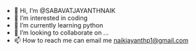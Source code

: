 - 👋 Hi, I’m @SABAVATJAYANTHNAIK
- 👀 I’m interested in coding
- 🌱 I’m currently learning python
- 💞️ I’m looking to collaborate on ...
- 📫 How to reach me can email me naikjayanthp1@gmail.com

<!---
SABAVATJAYANTHNAIK/SABAVATJAYANTHNAIK is a ✨ special ✨ repository because its `README.md` (this file) appears on your GitHub profile.
You can click the Preview link to take a look at your changes.
--->
